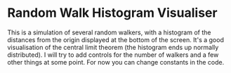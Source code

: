 # Random Walk Histogram Visualiser

This is a simulation of several random walkers, with a histogram of the distances from the origin displayed at the bottom of the screen. It's a good visualisation of the central limit theorem (the histogram ends up normally distributed). I will try to add controls for the number of walkers and a few other things at some point. For now you can change constants in the code.

